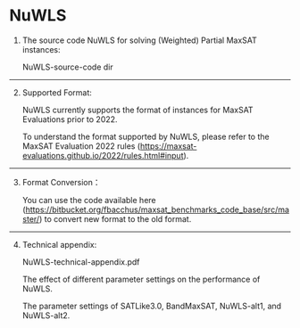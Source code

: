 # NuWLS

1. The source code NuWLS for solving (Weighted) Partial MaxSAT instances:

   NuWLS-source-code dir

---

2. Supported Format:
   
   NuWLS currently supports the format of instances for MaxSAT Evaluations prior to 2022.

   To understand the format supported by NuWLS, please refer to the MaxSAT Evaluation 2022 rules
 (https://maxsat-evaluations.github.io/2022/rules.html#input).

---

3. Format Conversion：
   
   You can use the code available here (https://bitbucket.org/fbacchus/maxsat_benchmarks_code_base/src/master/) to convert new format to the old format.

---   

4. Technical appendix:

   NuWLS-technical-appendix.pdf

   The effect of different parameter settings on the performance of NuWLS.

   The parameter settings of SATLike3.0, BandMaxSAT, NuWLS-alt1, and NuWLS-alt2.
